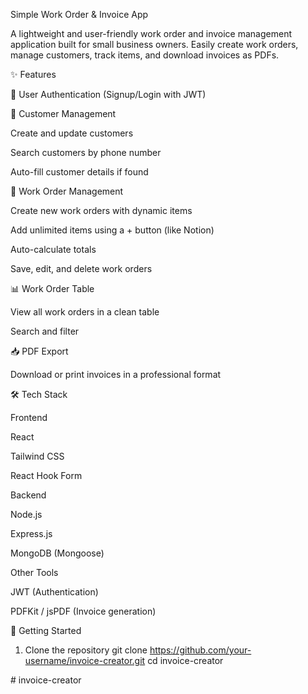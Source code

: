Simple Work Order & Invoice App

A lightweight and user-friendly work order and invoice management application built for small business owners.
Easily create work orders, manage customers, track items, and download invoices as PDFs.

✨ Features

🔑 User Authentication (Signup/Login with JWT)

👤 Customer Management

Create and update customers

Search customers by phone number

Auto-fill customer details if found

📝 Work Order Management

Create new work orders with dynamic items

Add unlimited items using a + button (like Notion)

Auto-calculate totals

Save, edit, and delete work orders

📊 Work Order Table

View all work orders in a clean table

Search and filter

📥 PDF Export

Download or print invoices in a professional format

🛠️ Tech Stack

Frontend

React

Tailwind CSS

React Hook Form

Backend

Node.js

Express.js

MongoDB (Mongoose)

Other Tools

JWT (Authentication)

PDFKit / jsPDF (Invoice generation)

🚀 Getting Started
1. Clone the repository
git clone https://github.com/your-username/invoice-creator.git
cd invoice-creator

#   i n v o i c e - c r e a t o r  
 